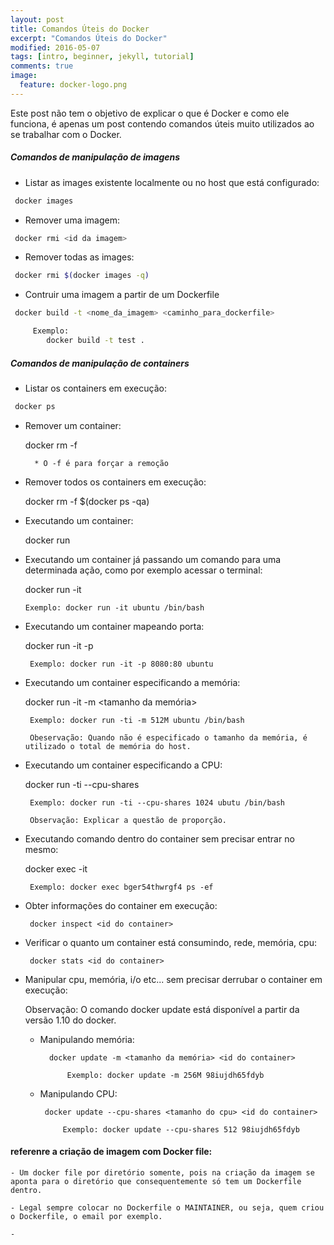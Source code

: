 ```yaml
---
layout: post
title: Comandos Úteis do Docker
excerpt: "Comandos Úteis do Docker"
modified: 2016-05-07
tags: [intro, beginner, jekyll, tutorial]
comments: true
image:
  feature: docker-logo.png
---
```


Este post não tem o objetivo de explicar o que é Docker e como ele funciona, é apenas um post contendo comandos úteis muito utilizados ao se trabalhar com o Docker.

##### Comandos de manipulação de imagens


- Listar as images existente localmente ou no host que está configurado:

```bash
 docker images
```

- Remover uma imagem:

```bash
 docker rmi <id da imagem>
```

- Remover todas as images:

```bash
 docker rmi $(docker images -q)
```


- Contruir uma imagem a partir de um Dockerfile

```bash
 docker build -t <nome_da_imagem> <caminho_para_dockerfile>

	 Exemplo:
	 	docker build -t test .
```


##### Comandos de manipulação de containers

- Listar os containers em execução:

```bash
 docker ps
```


- Remover um container:

 	docker rm -f <id do container>

 		* O -f é para forçar a remoção

 
 -  Remover todos os containers em execução:

	docker rm -f $(docker ps -qa)

 
 - Executando um container:

	docker run <nome da imagem>
 

 -  Executando um container já passando um comando para uma determinada ação, como por exemplo acessar o terminal:

	docker run -it <nome da imagem> <comando>

		Exemplo: docker run -it ubuntu /bin/bash

 
 - Executando um container mapeando porta:

 	docker run -it -p <portas> <nome da imagem>

 		Exemplo: docker run -it -p 8080:80 ubuntu


 - Executando um container especificando a memória:

 	docker run -it -m <tamanho da memória> <nome da imagem> <comando>

 		Exemplo: docker run -ti -m 512M ubuntu /bin/bash

 		Obeservação: Quando não é especificado o tamanho da memória, é utilizado o total de memória do host.


 - Executando um container especificando a CPU:

 	docker run -ti --cpu-shares <cpu> <nome da imagem> <comando>

 		Exemplo: docker run -ti --cpu-shares 1024 ubutu /bin/bash

 		Observação: Explicar a questão de proporção.


 - Executando comando dentro do container sem precisar entrar no mesmo:

 	docker exec -it <id do container> <comando>

 		Exemplo: docker exec bger54thwrgf4 ps -ef


 - Obter informações do container em execução:

 		docker inspect <id do container>


 - Verificar o quanto um container está consumindo, rede, memória, cpu:

 		docker stats <id do container>


 - Manipular cpu, memória, i/o etc... sem precisar derrubar o container em execução:

 	Observação: O comando docker update está disponível a partir da versão 1.10 do docker.

 	
 	- Manipulando memória:

	 		docker update -m <tamanho da memória> <id do container>

	 			Exemplo: docker update -m 256M 98iujdh65fdyb

	 
	 - Manipulando CPU:

	 		docker update --cpu-shares <tamanho do cpu> <id do container>

	 			Exemplo: docker update --cpu-shares 512 98iujdh65fdyb






 #### referenre a criação de imagem com Docker file:

 	- Um docker file por diretório somente, pois na criação da imagem se aponta para o diretório que consequentemente só tem um Dockerfile dentro.

 	- Legal sempre colocar no Dockerfile o MAINTAINER, ou seja, quem criou o Dockerfile, o email por exemplo.

 	- 












